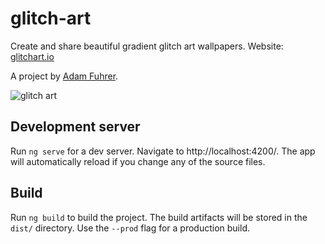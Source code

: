# glitch-art

Create and share beautiful gradient glitch art wallpapers. Website: [glitchart.io](https://glitchart.io/)

A project by [Adam Fuhrer](http://adamfuhrer.com/).

![glitch art](https://www.glitchart.io/assets/images/glitch-art.jpg)

## Development server

Run `ng serve` for a dev server. Navigate to http://localhost:4200/. The app will automatically reload if you change any of the source files.

## Build

Run `ng build` to build the project. The build artifacts will be stored in the `dist/` directory. Use the `--prod` flag for a production build.
